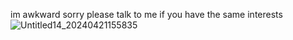 

im awkward sorry please talk to me if you have the same interests
![Untitled14_20240421155835](https://github.com/weezerfan3/weezerfan3/assets/105179999/0083605b-51bf-4a1d-82c3-67bc7a80ee24)
